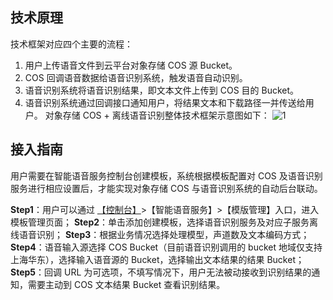 ## 技术原理
技术框架对应四个主要的流程：
1) 用户上传语音文件到云平台对象存储 COS 源 Bucket。
2) COS 回调语音数据给语音识别系统，触发语音自动识别。
3) 语音识别系统将语音识别结果，即文本文件上传到 COS 目的 Bucket。
4) 语音识别系统通过回调接口通知用户，将结果文本和下载路径一并传送给用户。
对象存储 COS + 离线语音识别整体技术框架示意图如下：
![1](http://imgcache.tcecqpoc.fsphere.cn/image/mc.qcloudimg.com/static/img/86dfde5750489472573a8180be24c6d3/cos.png)
## 接入指南
用户需要在智能语音服务控制台创建模板，系统根据模板配置对 COS 及语音识别服务进行相应设置后，才能实现对象存储 COS 与语音识别系统的自动后台联动。

**Step1**：用户可以通过 [【控制台】](http://console.tce.fsphere.cn/)>【智能语音服务】>【模版管理】入口，进入模板管理页面；
**Step2**：单击添加创建模板，选择语音识别服务及对应子服务离线语音识别；
**Step3**：根据业务情况选择处理模型，声道数及文本编码方式；
**Step4**：语音输入源选择 COS Bucket（目前语音识别调用的 bucket 地域仅支持上海华东），选择输入语音源的 Bucket，选择输出文本结果的结果 Bucket；
**Step5**：回调 URL 为可选项，不填写情况下，用户无法被动接收到识别结果的通知，需要主动到 COS 文本结果 Bucket 查看识别结果。




